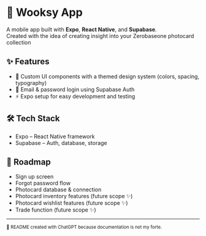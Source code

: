 # 📱 Wooksy App

A mobile app built with **Expo**, **React Native**, and **Supabase**.  
Created with the idea of creating insight into your Zerobaseone photocard collection

## ✨ Features

- 🎨 Custom UI components with a themed design system (colors, spacing, typography)
- 📧 Email & password login using Supabase Auth
- ⚡️ Expo setup for easy development and testing


## 🛠️ Tech Stack
- Expo – React Native framework
- Supabase – Auth, database, storage

## 📌 Roadmap
- Sign up screen
- Forgot password flow
- Photocard database & connection
- Photocard inventory features (future scope ✨)
- Photocard wishlist features (future scope ✨)
- Trade function (future scope ✨)

---

<sub>🪩 README created with ChatGPT because documentation is not my forte.</sub>
